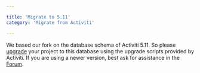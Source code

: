 ```yaml
---

title: 'Migrate to 5.11'
category: 'Migrate from Activiti'

---
```



We based our fork on the database schema of Activiti 5.11. So please [upgrade](http://www.activiti.org/userguide/index.html#databaseUpgrade) your project to this database using the upgrade scripts provided by Activiti. If you are using a newer version, best ask for assistance in the [Forum](http://camunda.org/community/forum.html).